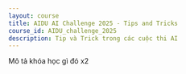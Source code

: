 ```yaml
---
layout: course
title: AIDU AI Challenge 2025 - Tips and Tricks
course_id: AIDU_challenge_2025
description: Tip và Trick trong các cuộc thi AI
---
```


Mô tả khóa học gì đó x2